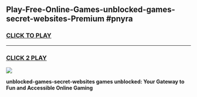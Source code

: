 
## Play-Free-Online-Games-unblocked-games-secret-websites-Premium #pnyra
<h3>
<a href="https://premium.freeplayer.one?title=unblocked-games-secret-websites&ref=8M">CLICK TO PLAY</a></h3>
<hr>

<h3>
<a href="https://premium.freeplayer.one?title=unblocked-games-secret-websites&ref=8M">CLICK 2 PLAY</a>
  
</h3>

<a href="https://premium.freeplayer.one?title=unblocked-games-secret-websites&ref=8M"><img src="https://clearcache.store/games.png"></a>


**unblocked-games-secret-websites games unblocked: Your Gateway to Fun and Accessible Online Gaming**
